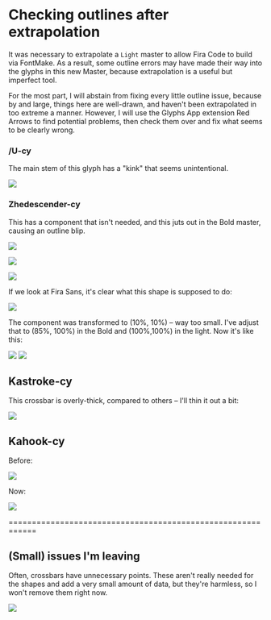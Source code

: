 # Checking outlines after extrapolation

It was necessary to extrapolate a `Light` master to allow Fira Code to build via FontMake. As a result, some outline errors may have made their way into the glyphs in this new Master, because extrapolation is a useful but imperfect tool.

For the most part, I will abstain from fixing every little outline issue, because by and large, things here are well-drawn, and haven't been extrapolated in too extreme a manner. However, I will use the Glyphs App extension Red Arrows to find potential problems, then check them over and fix what seems to be clearly wrong.

### /U-cy

The main stem of this glyph has a "kink" that seems unintentional.

![](assets/2019-03-27-13-35-37.png)


### Zhedescender-cy

This has a component that isn't needed, and this juts out in the Bold master, causing an outline blip.

![](assets/2019-03-27-13-41-12.png)

![](assets/2019-03-27-13-40-23.png)

![](assets/2019-03-27-13-39-56.png)

If we look at Fira Sans, it's clear what this shape is supposed to do:

![](assets/2019-03-27-13-46-21.png)

The component was transformed to (10%, 10%) – way too small. I've adjust that to (85%, 100%) in the Bold and (100%,100%) in the light. Now it's like this:

![](assets/2019-03-27-13-50-55.png)
![](assets/2019-03-27-13-51-17.png)


## Kastroke-cy

This crossbar is overly-thick, compared to others – I'll thin it out a bit:

![](assets/2019-03-27-13-48-03.png)


## Kahook-cy

Before:

![](assets/2019-03-27-13-52-23.png)

Now: 

![](assets/2019-03-27-13-53-17.png)

============================================================

## (Small) issues I'm leaving

Often, crossbars have unnecessary points. These aren't really needed for the shapes and add a very small amount of data, but they're harmless, so I won't remove them right now.

![](assets/2019-03-27-13-38-30.png)